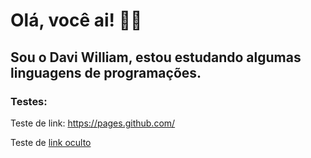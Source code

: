 # Olá, você ai! 👋👋
## Sou o Davi William, estou estudando algumas linguagens de programações.

### Testes:


Teste de link: https://pages.github.com/

Teste de [link oculto](https://pages.github.com/)
